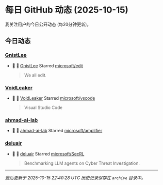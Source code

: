 # 每日 GitHub 动态 (2025-10-15)

我关注用户的今日公开动态 (每20分钟更新)。

## 今日动态

### [GnistLee](https://github.com/GnistLee)
- 🌟 👤 [GnistLee](https://github.com/GnistLee) Starred [microsoft/edit](https://github.com/microsoft/edit)
  > We all edit.

### [VoidLeaker](https://github.com/VoidLeaker)
- 🌟 👤 [VoidLeaker](https://github.com/VoidLeaker) Starred [microsoft/vscode](https://github.com/microsoft/vscode)
  > Visual Studio Code

### [ahmad-ai-lab](https://github.com/ahmad-ai-lab)
- 🌟 👤 [ahmad-ai-lab](https://github.com/ahmad-ai-lab) Starred [microsoft/amplifier](https://github.com/microsoft/amplifier)

### [deluair](https://github.com/deluair)
- 🌟 👤 [deluair](https://github.com/deluair) Starred [microsoft/SecRL](https://github.com/microsoft/SecRL)
  > Benchmarking LLM agents on Cyber Threat Investigation.


---
*最后更新于 2025-10-15 22:40:28 UTC*
*历史记录保存在 `archive` 目录中。*
